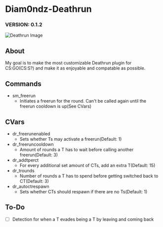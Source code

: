 # Diam0ndz-Deathrun
### VERSION: 0.1.2
![Deathrun Image](https://i.imgur.com/2BfQdUA.png)

## About
My goal is to make the most customizable Deathrun plugin for CS:GO(CS:S?) and make it as enjoyable and compatable as possible.
## Commands
- sm_freerun
  - Initiates a freerun for the round. Can't be called again until the freerun cooldown is up(See CVars)
## CVars
- dr_freerunenabled
  - Sets whether Ts may activate a freerun(Default: 1)
- dr_freeruncooldown
  - Amount of rounds a T has to wait before calling another freerun(Default: 3)
- dr_addtperct
  - For every additional set amount of CTs, add an extra T(Default: 15)
- dr_trounds
  - Number of rounds a T has to spend before getting switched back to CT(Default: 3)
- dr_autoctrespawn
  - Sets whether CTs should respawn if there are no Ts(Default: 1)
## To-Do
- [ ] Detection for when a T evades being a T by leaving and coming back